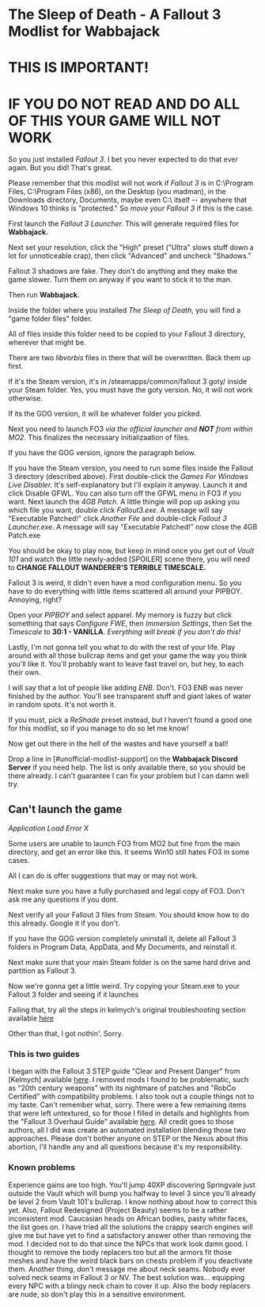 # The Sleep of Death - A Fallout 3 Modlist for Wabbajack

# THIS IS IMPORTANT! 

# IF YOU DO NOT READ AND DO ALL OF THIS YOUR GAME WILL NOT WORK

So you just installed _Fallout 3_. I bet you never expected to do that ever again. But you did! That's great.

Please remember that this modlist will not work if _Fallout 3_ is in C:\Program Files, C:\Program Files (x86), on the Desktop (you madman), in the Downloads directory, Documents, maybe even C:\ itself -- anywhere that Windows 10 thinks is "protected." So _move your Fallout 3_ if this is the case. 

First launch the _Fallout 3 Launcher._ This will generate required files for **Wabbajack.** 

Next set your resolution, click the "High" preset ("Ultra" slows stuff down a lot for unnoticeable crap), then click "Advanced" and uncheck "Shadows." 

Fallout 3 shadows are fake. They don't do anything and they make the game slower. Turn them on anyway if you want to stick it to the man.

Then run **Wabbajack.**

Inside the folder where you installed _The Sleep of Death_, you will find a "game folder files" folder. 

All of files inside this folder need to be copied to your Fallout 3 directory, wherever that might be. 

There are two _libvorbis_ files in there that will be overwritten. Back them up first.

If it's the Steam version, it's in /steamapps/common/fallout 3 goty/ inside your Steam folder. Yes, you must have the goty version. No, it will not work otherwise.

If its the GOG version, it will be whatever folder you picked. 

Next you need to launch FO3 _via the official launcher and **NOT** from within MO2._ This finalizes the necessary initializaation of files.

If you have the GOG version, ignore the paragraph below.

If you have the Steam version, you need to run some files inside the Fallout 3 directory (described above). First double-click the _Games For Windows Live Disabler._ It's self-explanatory but I'll explain it anyway. Launch it and click Disable GFWL. You can also turn off the GFWL menu in FO3 if you want. Next launch the _4GB Patch._ A little thingie will pop up asking you which file you want, double click _Fallout3.exe_. A message will say "Executable Patched!" click _Another File_ and double-click _Fallout 3 Launcher.exe_. A message will say "Executable Patched!" now close the 4GB Patch.exe

You should be okay to play now, but keep in mind once you get out of _Vault 101_ and watch the little newly-added [SPOILER] scene there, you will need to **CHANGE FALLOUT WANDERER'S TERRIBLE TIMESCALE.**

Fallout 3 is weird, it didn't even have a mod configuration menu. So you have to do everything with little items scattered all around your PIPBOY. Annoying, right?

Open your _PIPBOY_ and select apparel. My memory is fuzzy but click something that says _Configure FWE_, then _Immersion Settings_, then Set the _Timescale_ to **30:1 - VANILLA**. _Everything will break if you don't do this!_

Lastly, I'm not gonna tell you what to do with the rest of your life. Play around with all those bullcrap items and get your game the way you think you'll like it. You'll probably want to leave fast travel on, but hey, to each their own.

I will say that a lot of people like adding _ENB_. Don't. FO3 ENB was never finished by the author. You'll see transparent stuff and giant lakes of water in random spots. It's not worth it.

If you must, pick a _ReShade_ preset instead, but I haven't found a good one for this modlist, so if you manage to do so let me know!

Now get out there in the hell of the wastes and have yourself a ball!

Drop a line in [#unofficial-modlist-support] on the **Wabbajack Discord Server** if you need help. The list is only available there, so you should be there already. I can't guarantee I can fix your problem but I can damn well try.

## Can't launch the game

_Application Load Error X_

Some users are unable to launch FO3 from MO2 but fine from the main directory, and get an error like this. It seems Win10 still hates FO3 in some cases. 

All I can do is offer suggestions that may or may not work.

Next make sure you have a fully purchased and legal copy of FO3. Don't ask me any questions if you dont.

Next verify all your Fallout 3 files from Steam. You should know how to do this already. Google it if you don't.

If you have the GOG version completely uninstall it, delete all Fallout 3 folders in Program Data, AppData, and My Documents, and reinstall it.

Next make sure that your main Steam folder is on the same hard drive and partition as Fallout 3.

Now we're gonna get a little weird. Try copying your Steam.exe to your Fallout 3 folder and seeing if it launches

Failing that, try all the steps in kelmych's original troubleshooting section available [here](https://wiki.step-project.com/User:Kelmych/Fallout3#Troubleshooting)

Other than that, I got nothin'. Sorry.

### This is two guides

I began with the Fallout 3 STEP guide "Clear and Present Danger" from [Kelmych] available [here](https://wiki.step-project.com/User:Kelmych/Fallout3). I removed mods I found to be problematic, such as "20th century weapons" with its nightmare of patches and "RobCo Certified" with compatibility problems. I also took out a couple things not to my taste. Can't remember what, sorry. There were a few remaining items that were left untextured, so for those I filled in details and highlights from the "Fallout 3 Overhaul Guide" available [here](https://www.nexusmods.com/fallout3/mods/23468). All credit goes to those authors, all I did was create an automated installation blending those two approaches. Please don't bother anyone on STEP or the Nexus about this abortion, I'll handle any and all questions because it's my responsibility.

### Known problems

Experience gains are too high. You'll jump 40XP discovering Springvale just outside the Vault which will bump you halfway to level 3 since you'll already be level 2 from Vault 101's bullcrap. I know nothing about how to correct this yet. Also, Fallout Redesigned (Project Beauty) seems to be a rather inconsistent mod. Caucasian heads on African bodies, pasty white faces, the list goes on. I have tried all the solutions the crappy search engines will give me but have yet to find a satisfactory answer other than removing the mod. I decided not to do that since the NPCs that work look damn good. I thought to remove the body replacers too but all the armors fit those meshes and have the weird black bars on chests problem if you deactivate them. Another thing, don't message me about neck seams. Nobody ever solved neck seams in Fallout 3 or NV. The best solution was... equipping every NPC with a blingy neck chain to cover it up. Also the body replacers are nude, so don't play this in a sensitive environment.

